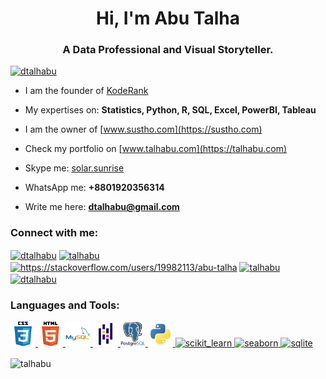 <h1 align="center">Hi, I'm Abu Talha</h1>
<h3 align="center">A Data Professional and Visual Storyteller.</h3>

<p align="left"> <a href="https://twitter.com/dtalhabu" target="blank"><img src="https://img.shields.io/twitter/follow/dtalhabu?logo=twitter&style=for-the-badge" alt="dtalhabu" /></a> </p>

- I am the founder of [KodeRank](https://koderank.com)

- My expertises on: **Statistics, Python, R, SQL, Excel, PowerBI, Tableau**

- I am the owner of [www.sustho.com](https://sustho.com)

- Check my portfolio on [www.talhabu.com](https://talhabu.com)

- Skype me: [solar.sunrise](solar.sunrise)

- WhatsApp me: **+8801920356314**

- Write me here: **dtalhabu@gmail.com**

<h3 align="left">Connect with me:</h3>
<p align="left">
<a href="https://twitter.com/dtalhabu" target="blank"><img align="center" src="https://raw.githubusercontent.com/rahuldkjain/github-profile-readme-generator/master/src/images/icons/Social/twitter.svg" alt="dtalhabu" height="30" width="40" /></a>
<a href="https://linkedin.com/in/talhabu" target="blank"><img align="center" src="https://raw.githubusercontent.com/rahuldkjain/github-profile-readme-generator/master/src/images/icons/Social/linked-in-alt.svg" alt="talhabu" height="30" width="40" /></a>
<a href="https://stackoverflow.com/users/https://stackoverflow.com/users/19982113/abu-talha" target="blank"><img align="center" src="https://raw.githubusercontent.com/rahuldkjain/github-profile-readme-generator/master/src/images/icons/Social/stack-overflow.svg" alt="https://stackoverflow.com/users/19982113/abu-talha" height="30" width="40" /></a>
<a href="https://kaggle.com/talhabu" target="blank"><img align="center" src="https://raw.githubusercontent.com/rahuldkjain/github-profile-readme-generator/master/src/images/icons/Social/kaggle.svg" alt="talhabu" height="30" width="40" /></a>
<a href="https://fb.com/dtalhabu" target="blank"><img align="center" src="https://raw.githubusercontent.com/rahuldkjain/github-profile-readme-generator/master/src/images/icons/Social/facebook.svg" alt="dtalhabu" height="30" width="40" /></a>
</p>

<h3 align="left">Languages and Tools:</h3>
<p align="left"> <a href="https://www.w3schools.com/css/" target="_blank" rel="noreferrer"> <img src="https://raw.githubusercontent.com/devicons/devicon/master/icons/css3/css3-original-wordmark.svg" alt="css3" width="40" height="40"/> </a> <a href="https://www.w3.org/html/" target="_blank" rel="noreferrer"> <img src="https://raw.githubusercontent.com/devicons/devicon/master/icons/html5/html5-original-wordmark.svg" alt="html5" width="40" height="40"/> </a> <a href="https://www.mysql.com/" target="_blank" rel="noreferrer"> <img src="https://raw.githubusercontent.com/devicons/devicon/master/icons/mysql/mysql-original-wordmark.svg" alt="mysql" width="40" height="40"/> </a> <a href="https://pandas.pydata.org/" target="_blank" rel="noreferrer"> <img src="https://raw.githubusercontent.com/devicons/devicon/2ae2a900d2f041da66e950e4d48052658d850630/icons/pandas/pandas-original.svg" alt="pandas" width="40" height="40"/> </a> <a href="https://www.postgresql.org" target="_blank" rel="noreferrer"> <img src="https://raw.githubusercontent.com/devicons/devicon/master/icons/postgresql/postgresql-original-wordmark.svg" alt="postgresql" width="40" height="40"/> </a> <a href="https://www.python.org" target="_blank" rel="noreferrer"> <img src="https://raw.githubusercontent.com/devicons/devicon/master/icons/python/python-original.svg" alt="python" width="40" height="40"/> </a> <a href="https://scikit-learn.org/" target="_blank" rel="noreferrer"> <img src="https://upload.wikimedia.org/wikipedia/commons/0/05/Scikit_learn_logo_small.svg" alt="scikit_learn" width="40" height="40"/> </a> <a href="https://seaborn.pydata.org/" target="_blank" rel="noreferrer"> <img src="https://seaborn.pydata.org/_images/logo-mark-lightbg.svg" alt="seaborn" width="40" height="40"/> </a> <a href="https://www.sqlite.org/" target="_blank" rel="noreferrer"> <img src="https://www.vectorlogo.zone/logos/sqlite/sqlite-icon.svg" alt="sqlite" width="40" height="40"/> </a> </p>

<p><img align="center" src="https://github-readme-stats.vercel.app/api/top-langs?username=talhabu&show_icons=true&locale=en&layout=compact" alt="talhabu" /></p>
